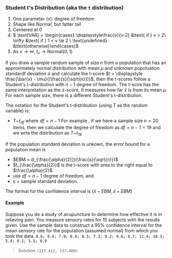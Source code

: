 ### Student t's Distribution (aka the `t` distribution)
1.  One parameter (v): degree of freedom
2. Shape like Normal, but fatter tail
3. Centered at 0
4.  $ \text{VAR} = \begin{cases} \displaystyle\frac{v}{v-2} &\text{ if } v > 2\\  \infty &\text{ if } 1 < v \le 2 \\ \text{undefined} &\text{otherwise}\end{cases}$
5. As $v \to \infty$, $t_v \to \text{Normal}(0, 1)$

If you draw a sample random sample of size n from a population that has an approximately normal distribution with mean $\mu$ and unknown popoluation standardf deviation $\sigma$ and calculate the t-score $t = \displaystyle \frac{\bar{x} - \mu}{(\frac{s}{\sqrt{n}})}$, then the t-scores follow a Student's t-distribution with $n-1$ degree of freedom. The t-scire has the same interpretation as the z-score, It measures how far $\bar{x}$ is from its mean $\mu$. For each sample size, there is a different Student's t-distribution.

The notation for the Student's t-distribution (using T as the random variable) is:
+ $T\text{\textasciitilde} t_{df}$ where $df = n -1$
For example , if we have a sample size $n=20$ items, then we calculate the degree of freedom as $df = n-1 = 19$ and we wrte the distribution as $T\text{\textasciitilde} t_{19}$

If the population standard deviation is unkown, the error bound for a population mean is
+ $EBM = (t_{\frac{\alpha}{2}})(\frac{s}{\sqrt{n}})$
+ $t_{\frac{\alpha}{2}}$ is the t-score with area to the right equal to $\frac{\alpha}{2}$
+ use $df = n-1$ degree of freedom, and
+ $s$ = sample standard deviation.

The format for the confidence interval is $(\bar{x} - EBM, \bar{x} + EBM)$

#### Example
Suppose you do a study of acupuncture to determine how effective it is in relieving pain. You measure sensory rates for 15 subjects with the results given. Use the sample data to construct a 95% confidence interval for the mean sensory rate for the population (assumed normal) from which you took the data.
`8.6; 9.4; 7.9; 6.8; 8.3; 7.3; 9.2; 9.6; 8.7; 11.4; 10.3; 5.4; 8.1; 5.5; 6.9`
>Solution
`(117.412, 137.488)`

